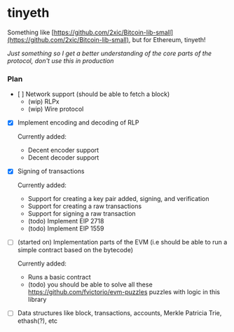 # tinyeth

Something like [https://github.com/2xic/Bitcoin-lib-small](https://github.com/2xic/Bitcoin-lib-small), but for Ethereum, tinyeth!

_Just something so I get a better understanding of the core parts of the protocol, don't use this in production_

### Plan

- [ ] Network support (should be able to fetch a block)
  - (wip) RLPx
  - (wip) Wire protocol

- [x] Implement encoding and decoding of RLP

  Currently added:
    - Decent encoder support
    - Decent decoder support

- [x] Signing of transactions

  Currently added:
    - Support for creating a key pair added, signing, and verification
    - Support for creating a raw transactions
    - Support for signing a raw transaction
    - (todo) Implement EIP 2718
    - (todo) Implement EIP 1559

- [ ] (started on) Implementation parts of the EVM (i.e should be able to run a simple contract based on the bytecode)

  Currently added:
    - Runs a basic contract
    - (todo) you should be able to solve all these https://github.com/fvictorio/evm-puzzles puzzles with logic in this library 

- [ ] Data structures like block, transactions, accounts, Merkle Patricia Trie, ethash(?), etc
